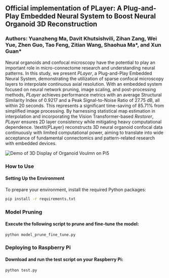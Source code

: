 ## Official implementation of PLayer: A Plug-and-Play Embedded Neural System to Boost Neural Organoid 3D Reconstruction

### Authors: Yuanzheng Ma, Davit Khutsishvili, Zihan Zang, Wei Yue, Zhen Guo, Tao Feng, Zitian Wang, Shaohua Ma*, and Xun Guan*
Neural organoids and confocal microscopy have the potential to play an important role in micro-connectome research and understanding neural patterns. In this study, we present *PLayer*, a Plug-and-Play Embedded Neural System, demonstrating the utilization of sparse confocal microscopy layers to interpolate continuous axial resolution. With an embedded system focused on neural network pruning, image scaling, and post-processing methods, *PLayer* achieves performance metrics with an average Structural Similarity Index of 0.9217 and a Peak Signal-to-Noise Ratio of 27.75 dB, all within 20 seconds. This represents a significant time-saving of 85.71% from simplified image processing. By harnessing statistical map estimation in interpolation and incorporating the Vision Transformer-based *Restorer*, *PLayer* ensures 2D layer consistency while mitigating heavy computational dependence. \textit{PLayer} reconstructs 3D neural organoid confocal data continuously with limited computational power, aiming to translate into wide acceptance of fundamental connectomics and pattern-related research with embedded devices.

![Demo of 3D Display of Organoid Voulmn on Pi5](README/gif1.gif)

### How to Use

#### Setting Up the Environment
To prepare your environment, install the required Python packages:
```bash
pip install -r requirements.txt
```
### Model Pruning
#### Execute the following script to prune and fine-tune the model:
```
python model_prune_fine_tune.py
```
### Deploying to Raspberry Pi
#### Download and run the test script on your Raspberry Pi:
```
python test.py
```
